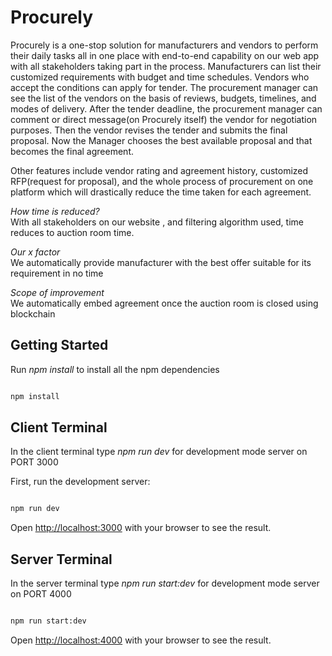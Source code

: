 # Procurely

Procurely is a one-stop solution for manufacturers and vendors to perform their daily tasks all in one place with end-to-end capability on our web app with all stakeholders taking part in the process. Manufacturers can list their customized requirements with budget and time schedules. Vendors who accept the conditions can apply for tender. The procurement manager can see the list of the vendors on the basis of reviews, budgets, timelines, and modes of delivery. After the tender deadline, the procurement manager can comment or direct message(on Procurely itself) the vendor for negotiation purposes. Then the vendor revises the tender and submits the final proposal. Now the Manager chooses the best available proposal and that becomes the final agreement.

Other features include vendor rating and agreement history, customized RFP(request for proposal), and the whole process of procurement on one platform which will drastically reduce the time taken for each agreement.

*How time is reduced?*<br/>
With all stakeholders on our website , and filtering algorithm used, time reduces to auction room time.

*Our x factor*<br/>
We automatically provide manufacturer with the best offer suitable for its requirement in no time

*Scope of improvement*<br/>
We automatically embed agreement once the auction room is closed using blockchain


## Getting Started

Run *npm install* to install all the npm dependencies

```bash

npm install

```


## Client Terminal

In the client terminal type *npm run dev* for development mode server on PORT 3000

First, run the development server:

```bash

npm run dev

```

Open [http://localhost:3000](http://localhost:3000) with your browser to see the result.

## Server Terminal


In the server terminal type *npm run start:dev* for development mode server on PORT 4000

```bash

npm run start:dev

```


Open [http://localhost:4000](http://localhost:4000) with your browser to see the result.






